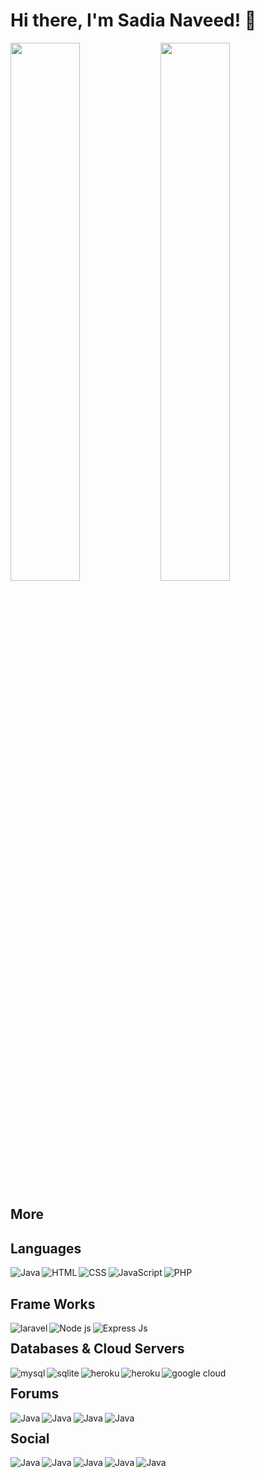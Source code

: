 
<!--
**SadiaNaveed/SadiaNaveed** is a ✨ _special_ ✨ repository because its `README.md` (this file) appears on your GitHub profile.

Here are some ideas to get you started:

- 🔭 I’m currently working on ...
- 🌱 I’m currently learning ...
- 👯 I’m looking to collaborate on ...
- 🤔 I’m looking for help with ...
- 💬 Ask me about ...
- 📫 How to reach me: ...
- 😄 Pronouns: ...
- ⚡ Fun fact: ...
-->

# Hi there, I'm Sadia Naveed! :wave:

<img align="left" width="47%" src="https://github-readme-stats.vercel.app/api?username=SadiaNaveed&show_icons=true&theme=radical"/>
<img align="left" width="47%" src="https://github-readme-stats.vercel.app/api/top-langs/?username=SadiaNaveed&layout=compact"/>
<img  width="87%"></p>

## More
## Languages
<a href="" target="_blank">
<img alt="Java"   align="left" src="https://img.shields.io/badge/java-%23ED8B00.svg?style=for-the-badge&logo=java&logoColor=white"/>
</a>
<a href="" target="_blank">
<img alt="HTML"   align="left" src="https://img.shields.io/badge/html-%23ED8B00.svg?style=for-the-badge&logo=html&logoColor=white"/>
</a>
<a href="" target="_blank">
<img alt="CSS"   align="left" src="https://img.shields.io/badge/css-%23ED8B00.svg?style=for-the-badge&logo=css&logoColor=white"/>
</a>
<a href="" target="_blank">
<img alt="JavaScript"   align="left" src="https://img.shields.io/badge/javascript-%23ED8B00.svg?style=for-the-badge&logo=javascript&logoColor=white"/>
</a>
<a href="" target="_blank">
<img alt="PHP" align="left" src="https://img.shields.io/badge/php-%23777BB4.svg?style=for-the-badge&logo=php&logoColor=white"/>
</a>
<img  width="47%"></p>

## Frame Works
<a href="" target="_blank">
<img alt="laravel" align="left" src="https://img.shields.io/badge/laravel-%23FF2D20.svg?style=for-the-badge&logo=laravel&logoColor=white"/>
</a>
<a href="" target="_blank">
<img alt="Node js" align="left" src="https://img.shields.io/badge/node.js-6DA55F?style=for-the-badge&logo=node.js&logoColor=white"/>
</a>
<a href="" target="_blank">
<img alt="Express Js" align="left" src="https://img.shields.io/badge/express.js-%23404d59.svg?style=for-the-badge&logo=express&logoColor=%2361DAFB"/>
</a>

<img  width="47%"></p>


##  Databases & Cloud Servers

<a href="" target="_blank">
<img alt="mysql" align="left" src="https://img.shields.io/badge/mysql-%2300f.svg?style=for-the-badge&logo=mysql&logoColor=white"/>
  </a>
<a href="" target="_blank">
<img alt="sqlite" align="left" src="https://img.shields.io/badge/postgresql%4169E1.svg?style=for-the-badge&logo=postgresql&logoColor=white"/>
  </a>
<a href="" target="_blank">
<img alt="heroku" align="left" src="https://img.shields.io/badge/firebase-%23039BE5.svg?style=for-the-badge&logo=firebase"/>
  </a>
<a href="" target="_blank">
<img alt="heroku" align="left" src="https://img.shields.io/badge/heroku-%23430098.svg?style=for-the-badge&logo=heroku&logoColor=white"/>
  </a>
<a href="" target="_blank">
<img alt="google cloud" align="left" src="https://img.shields.io/badge/GoogleCloud-%234285F4.svg?style=for-the-badge&logo=google-cloud&logoColor=white"/>
  </a>

<img  width="27%"></p>

## Forums


<a href="" target="_blank">
<img alt="Java" align="left" src="https://img.shields.io/badge/Quora-%23B92B27.svg?style=for-the-badge&logo=Quora&logoColor=white"/>
  </a>
<a href="" target="_blank">
<img alt="Java" align="left" src="https://img.shields.io/badge/Reddit-%23FF4500.svg?style=for-the-badge&logo=Reddit&logoColor=white"/>
  </a>
<a href="" target="_blank">
<img alt="Java" align="left" src="https://img.shields.io/badge/-Stackoverflow-FE7A16?style=for-the-badge&logo=stack-overflow&logoColor=white"/>
  </a>
<a href="" target="_blank">
<img alt="Java" align="left" src="https://img.shields.io/badge/StackExchange-%23ffffff.svg?style=for-the-badge&logo=StackExchange&logoColor=white"/>
  </a>
<img  width="27%"></p>


## Social

<a href="" target="_blank">
<img alt="Java" align="left" src="https://img.shields.io/badge/Facebook-%231877F2.svg?style=for-the-badge&logo=Facebook&logoColor=white"/>
  </a>
<a href="" target="_blank">
<img alt="Java" align="left" src="https://img.shields.io/badge/Gmail-D14836?style=for-the-badge&logo=gmail&logoColor=white"/></a>
<a href="" target="_blank">
<img alt="Java" align="left" src="https://img.shields.io/badge/Instagram-%23E4405F.svg?style=for-the-badge&logo=Instagram&logoColor=white"/></a>
<a href="" target="_blank">
<img alt="Java" align="left" src="https://img.shields.io/badge/linkedin-%230077B5.svg?style=for-the-badge&logo=linkedin&logoColor=white"/>
  </a>
<a href="" target="_blank">
<img alt="Java" align="left" src="https://img.shields.io/badge/Twitter-%231DA1F2.svg?style=for-the-badge&logo=Twitter&logoColor=white"/>
  </a>





